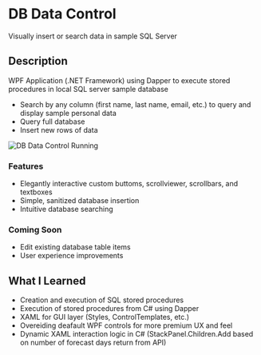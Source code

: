 # DB Data Control
Visually insert or search data in sample SQL Server

## Description

WPF Application (.NET Framework) using Dapper to execute stored procedures in local SQL server sample database
- Search by any column (first name, last name, email, etc.) to query and display sample personal data 
- Query full database
- Insert new rows of data

![DB Data Control Running](https://media.giphy.com/media/OBScdN1HH1UkRFw8AO/giphy.gif)

### Features
- Elegantly interactive custom buttoms, scrollviewer, scrollbars, and textboxes
- Simple, sanitized database insertion
- Intuitive database searching

### Coming Soon
- Edit existing database table items
- User experience improvements

## What I Learned
- Creation and execution of SQL stored procedures
- Execution of stored procedures from C# using Dapper
- XAML for GUI layer (Styles, ControlTemplates, etc.)
- Overeiding deafault WPF controls for more premium UX and feel
- Dynamic XAML interaction logic in C# (StackPanel.Children.Add based on number of forecast days return from API)
